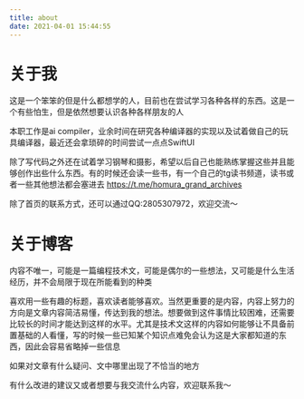 ```yaml
---
title: about
date: 2021-04-01 15:44:55
---
```


# 关于我

这是一个笨笨的但是什么都想学的人，目前也在尝试学习各种各样的东西。这是一个有些怕生，但是依然想要认识各种各样朋友的人

本职工作是ai compiler，业余时间在研究各种编译器的实现以及试着做自己的玩具编译器，最近还会拿琐碎的时间尝试一点点SwiftUI

除了写代码之外还在试着学习钢琴和摄影，希望以后自己也能熟练掌握这些并且能够创作出些什么东西。有的时候还会读一些书，有一个自己的tg读书频道，读书或者一些其他想法都会塞进去 https://t.me/homura_grand_archives

除了首页的联系方式，还可以通过QQ:2805307972，欢迎交流～

# 关于博客

内容不唯一，可能是一篇编程技术文，可能是偶尔的一些想法，又可能是什么生活经历，并不会局限于现在所能看到的种类

喜欢用一些有趣的标题，喜欢读者能够喜欢。当然更重要的是内容，内容上努力的方向是文章内容简洁易懂，传达到我的想法。想要做到这件事情比较困难，还需要比较长的时间才能达到这样的水平。尤其是技术文这样的内容如何能够让不具备前置基础的人看懂，写的时候一些已知某个知识点难免会认为这是大家都知道的东西，因此会容易省略掉一些信息

如果对文章有什么疑问、文中哪里出现了不恰当的地方

有什么改进的建议又或者想要与我交流什么内容，欢迎联系我～
